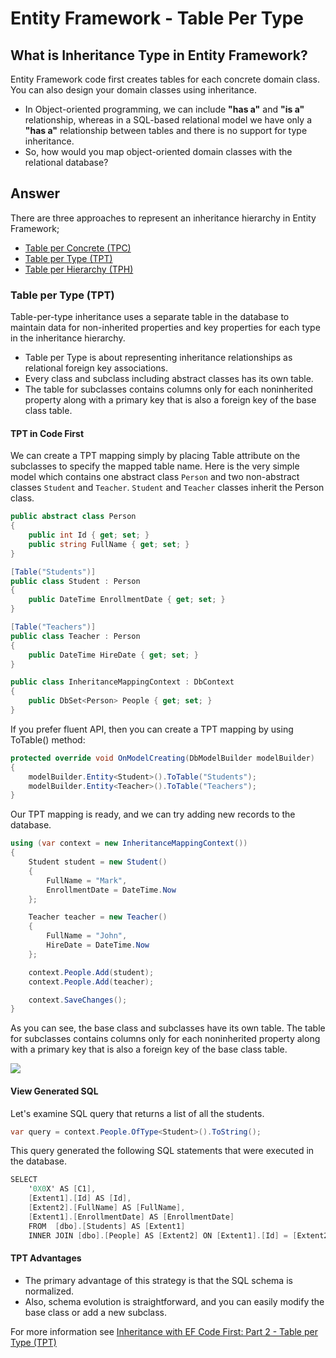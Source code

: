 # Entity Framework - Table Per Type

## What is Inheritance Type in Entity Framework?  

Entity Framework code first creates tables for each concrete domain class. You can also design your domain classes using inheritance. 

 - In Object-oriented programming, we can include **"has a"** and **"is a"** relationship, whereas in a SQL-based relational model we have only a **"has a"** relationship between tables and there is no support for type inheritance.
 - So, how would you map object-oriented domain classes with the relational database?

## Answer

There are three approaches to represent an inheritance hierarchy in Entity Framework;

 - [Table per Concrete (TPC)](/tpc) 
 - [Table per Type (TPT)](/tpt)
 - [Table per Hierarchy (TPH)](/tph)

### Table per Type (TPT) 

Table-per-type inheritance uses a separate table in the database to maintain data for non-inherited properties and key properties for each type in the inheritance hierarchy.

 - Table per Type is about representing inheritance relationships as relational foreign key associations. 
 - Every class and subclass including abstract classes has its own table. 
 - The table for subclasses contains columns only for each noninherited property along with a primary key that is also a foreign key of the base class table.

#### TPT in Code First

We can create a TPT mapping simply by placing Table attribute on the subclasses to specify the mapped table name. Here is the very simple model which contains one abstract class `Person` and two non-abstract classes `Student` and `Teacher`. `Student` and `Teacher` classes inherit the Person class.


```csharp
public abstract class Person
{
    public int Id { get; set; }
    public string FullName { get; set; }
}

[Table("Students")]
public class Student : Person
{
    public DateTime EnrollmentDate { get; set; }
}

[Table("Teachers")]
public class Teacher : Person
{
    public DateTime HireDate { get; set; }
}

public class InheritanceMappingContext : DbContext
{
    public DbSet<Person> People { get; set; }
}
```
If you prefer fluent API, then you can create a TPT mapping by using ToTable() method:



```csharp
protected override void OnModelCreating(DbModelBuilder modelBuilder)
{
    modelBuilder.Entity<Student>().ToTable("Students");
    modelBuilder.Entity<Teacher>().ToTable("Teachers");
}
```
Our TPT mapping is ready, and we can try adding new records to the database.


```csharp
using (var context = new InheritanceMappingContext())
{
    Student student = new Student()
    {
        FullName = "Mark",
        EnrollmentDate = DateTime.Now
    };

    Teacher teacher = new Teacher()
    {
        FullName = "John",
        HireDate = DateTime.Now
    };

    context.People.Add(student);
    context.People.Add(teacher);

    context.SaveChanges();
}
```
As you can see, the base class and subclasses have its own table. The table for subclasses contains columns only for each noninherited property along with a primary key that is also a foreign key of the base class table. 

<img src="{{ site.github.url }}/images/tpt-db-schema.png">

#### View Generated SQL

Let's examine SQL query that returns a list of all the students.

```csharp
var query = context.People.OfType<Student>().ToString();
```
This query generated the following SQL statements that were executed in the database.


```csharp
SELECT 
    '0X0X' AS [C1], 
    [Extent1].[Id] AS [Id], 
    [Extent2].[FullName] AS [FullName], 
    [Extent1].[EnrollmentDate] AS [EnrollmentDate]
    FROM  [dbo].[Students] AS [Extent1]
    INNER JOIN [dbo].[People] AS [Extent2] ON [Extent1].[Id] = [Extent2].[Id]
```
#### TPT Advantages

 - The primary advantage of this strategy is that the SQL schema is normalized. 
 - Also, schema evolution is straightforward, and you can easily modify the base class or add a new subclass. 

For more information see [Inheritance with EF Code First: Part 2 - Table per Type (TPT)](https://weblogs.asp.net/manavi/inheritance-mapping-strategies-with-entity-framework-code-first-ctp5-part-2-table-per-type-tpt)